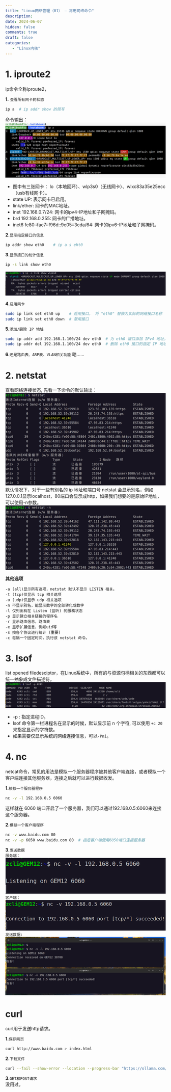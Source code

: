 ```yaml
---
title: "Linux网络管理（01） — 常用网络命令"
description: 
date: 2024-06-07
hidden: false
comments: true
draft: false
categories:
   - "Linux内核"
---
```


# 1. iproute2
ip命令全称iproute2，

**1.** `查看所有网卡的状态`   
```bash
ip a  # ip addr show 的简写
```
命令输出：   
![](ip-a.bmp)  
- 图中有三张网卡： lo（本地回环）、wlp3s0（无线网卡）、wlxc83a35e25ecc（usb有线网卡）。  
- state UP: 表示网卡已启用。   
- link/ether: 网卡的MAC地址。   
- inet 192.168.0.7/24: 网卡的ipv4-IP地址和子网掩码。  
- brd 192.168.0.255: 网卡的广播地址。
- inet6 fe80::fac7::f96d::9e05::3cda/64: 网卡的ipv6-IP地址和子网掩码。    


**2.**`显示指定接口的信息`   
```bash
ip addr show eth0    # ip a s eht0
```


**3.**`显示接口的统计信息`  
```bash
ip -s link show eth0
```
![](ip0.png)  



**4.**`启用网卡`    
```bash
sudo ip link set eth0 up    # 启用接口， 将 "eth0" 替换为实际的网络接口名称
sudo ip link set eth0 down  # 禁用接口
```


**5.**`添加/删除 IP 地址`   
```bash
sudo ip addr add 192.168.1.100/24 dev eth0  # 为 eth0 接口添加 IPv4 地址， 重启后失效
sudo ip addr del 192.168.1.100/24 dev eth0  # 删除 eth0 接口的指定 IP 地址
```

**6.**`还是路由表、ARP表、VLAN相关功能`
略......   


# 2. netstat
查看网络连接状态, 先看一下命令的默认输出：   
![](ip2.png)    
默认情况下，对于一些有别名的 ip 地址和端口号 netstat 会显示别名，例如127.0.0.1显示localhost，80端口会显示成http，如果我们想要的是原始IP地址，可以使用-n参数。  
![](ip3.png)    

**其他选项**   
```
-a (all)显示所有选项，netstat 默认不显示 LISTEN 相关。
-t (tcp)仅显示 tcp 相关选项
-u (udp)仅显示 udp 相关选项
-n 不显示别名，能显示数字的全部转化成数字
-l 仅列出有在 Listen (监听) 的服務状态
-p 显示建立相关链接的程序名
-r 显示路由信息，路由表
-e 显示扩展信息，例如uid等
-s 按各个协议进行统计 (重要)
-c 每隔一个固定时间，执行该 netstat 命令。
```

# 3. lsof
list opened filedesciptor，在Linux系统中，所有的与资源句柄相关的东西都可以统一抽象成文件描述符。   
![](lsof1.png)    
- -p : 指定进程ID。   
- lsof 命令第一栏进程名在显示的时候，默认显示前 n 个字符, 可以使用 `+c 20`来指定显示的字符数。    
- 如果需要仅显示系统的网络连接信息，可以`-Pni`。   


# 4. nc
netcat命令，常见的用法是模拟一个服务器程序被其他客户端连接，或者模拟一个客户端连接其他服务器，连接之后就可以进行数据收发。

**1.**`模拟一个服务器程序`   
```bash
nc -v -l 192.168.0.5 6060
```
这样就在 6060 端口开启了一个服务器，我们可以通过192.168.0.5:6060来连接这个服务器。   


**2.**`模拟一个客户端程序`    
```bash
nc -v www.baidu.com 80    
nc -v -p 6050 www.baidu.com 80  # 指定客户端使用6050端口连接服务器
```

**3.**`发送数据`   
`服务端： `   
![](nc1.png)    
`客户端： `   
![](nc2.png)    
`发送数据: `
![](nc3.png)    


# curl
curl用于发送http请求。  

**1.**`保存网页`   
```bash
curl http://www.baidu.com > index.html
```

**2.**`下载文件`   
```bash
curl --fail --show-error --location --progress-bar "https://ollama.com/download/ollama-linux-${ARCH}.tgz${VER_PARAM}"
```

**3.**`GET和POST请求`   
没用过。













